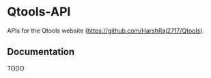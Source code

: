 # Qtools-API
APIs for the Qtools website (https://github.com/HarshRaj2717/Qtools).

## Documentation

TODO
